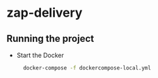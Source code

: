 # zap-delivery

## Running the project

- Start the Docker
  ```bash
    docker-compose -f dockercompose-local.yml
    ```
  
    